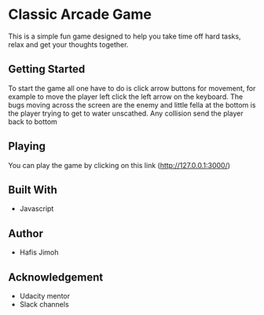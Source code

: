 # Classic Arcade Game
This is a simple fun game designed to help you take time off hard tasks, relax and get your thoughts together.


## Getting Started
To start the game all one have to do is click arrow buttons for movement, for example to move the player left click the left arrow on the keyboard. The bugs moving across the screen are the enemy and little fella at the bottom is the player trying to get to water unscathed. Any collision send the player back to bottom



## Playing
You can play the game by clicking on this link  (http://127.0.0.1:3000/)

## Built With
- Javascript


## Author
- Hafis Jimoh

## Acknowledgement
- Udacity mentor
- Slack channels
